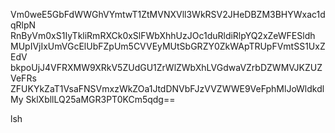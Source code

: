 Vm0weE5GbFdWWGhVYmtwT1ZtMVNXVll3WkRSV2JHeDBZM3BHYWxac1dqRlpN
RnByVm0xS1IyTkliRmRXCk0xSlFWbXhhUzJOc1duRldiRlpYQ2xZeWFESldh
MUpIVjIxUmVGcElUbFZpUm5CVVEyMUtSbGRZY0ZkWApTRUpFVmtSS1UxZEdV
bkpoUjJ4VFRXMW9XRkV5ZUdGU1ZrWlZWbXhLVGdwaVZrbDZWMVJKZUZVeFRs
ZFUKYkZaT1VsaFNSVmxzWkZOa1JtdDNVbFJzVVZWWE9VeFphMlJoWldkdlMy
SklXbllLQ25aMGR3PT0KCm5qdg==

lsh